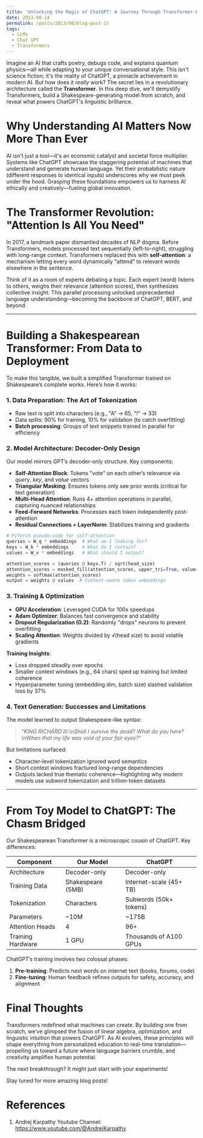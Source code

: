 ```yaml
---
title: 'Unlocking the Magic of ChatGPT: A Journey Through Transformer-Based Language Models'
date: 2013-08-14
permalink: /posts/2013/08/blog-post-2/
tags:
  - LLMs
  - Chat GPT
  - Transformers
---
```


Imagine an AI that crafts poetry, debugs code, and explains quantum physics—all while adapting to your unique conversational style. This isn't science fiction; it's the reality of ChatGPT, a pinnacle achievement in modern AI. But how does it *really* work? The secret lies in a revolutionary architecture called the **Transformer**. In this deep dive, we'll demystify Transformers, build a Shakespeare-generating model from scratch, and reveal what powers ChatGPT's linguistic brilliance.

Why Understanding AI Matters Now More Than Ever
======

AI isn't just a tool—it's an economic catalyst and societal force multiplier. Systems like ChatGPT showcase the staggering potential of machines that understand and generate human language. Yet their probabilistic nature (different responses to identical inputs) underscores why we must peek under the hood. Grasping these foundations empowers us to harness AI ethically and creatively—fueling global innovation.

The Transformer Revolution: "Attention Is All You Need"  
======

In 2017, a landmark paper dismantled decades of NLP dogma. Before Transformers, models processed text sequentially (left-to-right), struggling with long-range context. Transformers replaced this with **self-attention**: a mechanism letting every word dynamically "attend" to relevant words elsewhere in the sentence.  

Think of it as a room of experts debating a topic. Each expert (word) listens to others, weighs their relevance (attention scores), then synthesizes collective insight. This parallel processing unlocked unprecedented language understanding—becoming the backbone of ChatGPT, BERT, and beyond.

---

Building a Shakespearean Transformer: From Data to Deployment
======

To make this tangible, we built a simplified Transformer trained on Shakespeare’s complete works. Here’s how it works:

### **1. Data Preparation: The Art of Tokenization**  
- Raw text is split into characters (e.g., "A" → 65, "!" → 33)  
- Data splits: 90% for training, 10% for validation (to catch overfitting)  
- **Batch processing**: Groups of text snippets trained in parallel for efficiency

### **2. Model Architecture: Decoder-Only Design**  
Our model mirrors GPT’s decoder-only structure. Key components:  
- **Self-Attention Block**: Tokens "vote" on each other’s relevance via *query*, *key*, and *value* vectors  
- **Triangular Masking**: Ensures tokens only see prior words (critical for text generation)  
- **Multi-Head Attention**: Runs 4+ attention operations in parallel, capturing nuanced relationships  
- **Feed-Forward Networks**: Processes each token independently post-attention  
- **Residual Connections + LayerNorm**: Stabilizes training and gradients  

```python
# PyTorch pseudo-code for self-attention
queries = W_q * embeddings  # What am I looking for?
keys = W_k * embeddings     # What do I contain?
values = W_v * embeddings   # What should I output?

attention_scores = (queries @ keys.T) / sqrt(head_size)
attention_scores = masked_fill(attention_scores, upper_tri=True, value=-inf)
weights = softmax(attention_scores)
output = weights @ values  # Context-aware token embeddings
```
### **3. Training & Optimization**  
- **GPU Acceleration**: Leveraged CUDA for 100x speedups  
- **Adam Optimizer**: Balances fast convergence and stability  
- **Dropout Regularization (0.2)**: Randomly "drops" neurons to prevent overfitting  
- **Scaling Attention**: Weights divided by √(head size) to avoid volatile gradients  

**Training Insights**:  
- Loss dropped steadily over epochs  
- Smaller context windows (e.g., 64 chars) sped up training but limited coherence  
- Hyperparameter tuning (embedding dim, batch size) slashed validation loss by 37%

### **4. Text Generation: Successes and Limitations**  
The model learned to output Shakespeare-like syntax:  
> *"KING RICHARD III:\nShall I survive the dead? What do you here?\nWhen that my life was void of your fair eyes?"*  

But limitations surfaced:  
- Character-level tokenization ignored word semantics  
- Short context windows fractured long-range dependencies  
- Outputs lacked true thematic coherence—highlighting why modern models use subword tokenization and trillion-token datasets

---

From Toy Model to ChatGPT: The Chasm Bridged
======

Our Shakespearean Transformer is a microscopic cousin of ChatGPT. Key differences:  

| **Component**       | **Our Model**          | **ChatGPT**               |
|---------------------|------------------------|---------------------------|
| Architecture        | Decoder-only           | Decoder-only              |
| Training Data       | Shakespeare (5MB)      | Internet-scale (45+ TB)   |
| Tokenization        | Characters             | Subwords (50k+ tokens)    |
| Parameters          | ~10M                   | ~175B                     |
| Attention Heads     | 4                      | 96+                       |
| Training Hardware   | 1 GPU                  | Thousands of A100 GPUs    |

ChatGPT’s training involves two colossal phases:  
1. **Pre-training**: Predicts next words on internet text (books, forums, code)  
2. **Fine-tuning**: Human feedback refines outputs for safety, accuracy, and alignment  

Final Thoughts
======

Transformers redefined what machines can create. By building one from scratch, we’ve glimpsed the fusion of linear algebra, optimization, and linguistic intuition that powers ChatGPT. As AI evolves, these principles will shape everything from personalized education to real-time translation—propelling us toward a future where language barriers crumble, and creativity amplifies human potential.

The next breakthrough? It might just start with your experiments!

Stay tuned for more amazing blog posts! 

References
======

1. Andrej Karpathy Youtube Channel: https://www.youtube.com/@AndrejKarpathy
